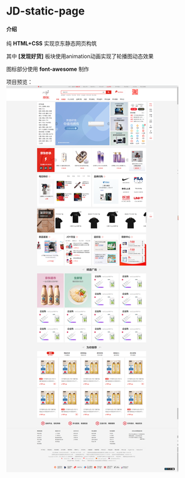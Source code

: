 # JD-static-page

#### 介绍
纯 **HTML+CSS** 实现京东静态网页构筑

其中 **[发现好货]** 板块使用animation动画实现了轮播图动态效果

图标部分使用 **font-awesome** 制作

项目预览：
![输入图片说明](preview.png)
